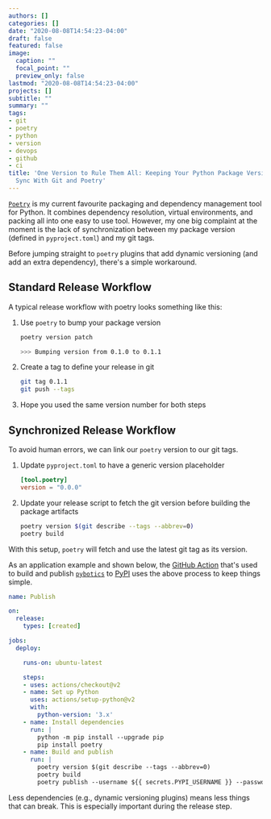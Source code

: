 ```yaml
---
authors: []
categories: []
date: "2020-08-08T14:54:23-04:00"
draft: false
featured: false
image:
  caption: ""
  focal_point: ""
  preview_only: false
lastmod: "2020-08-08T14:54:23-04:00"
projects: []
subtitle: ""
summary: ""
tags:
- git
- poetry
- python
- version
- devops
- github
- ci
title: 'One Version to Rule Them All: Keeping Your Python Package Version Number in
  Sync With Git and Poetry'
---
```


[`Poetry`](https://python-poetry.org/) is my current favourite packaging and dependency management tool for Python.
It combines dependency resolution, virtual environments, and packing all into one easy to use tool.
However, my one big complaint at the moment is the lack of synchronization between my package version (defined in `pyproject.toml`) and my git tags.

Before jumping straight to `poetry` plugins that add dynamic versioning (and add an extra dependency), there's a simple workaround.

## Standard Release Workflow

A typical release workflow with poetry looks something like this:

1. Use `poetry` to bump your package version

    ```bash
    poetry version patch

    >>> Bumping version from 0.1.0 to 0.1.1
    ```

1. Create a tag to define your release in git

    ```bash
    git tag 0.1.1
    git push --tags
    ```

1. Hope you used the same version number for both steps

## Synchronized Release Workflow

To avoid human errors, we can link our `poetry` version to our git tags.

1. Update `pyproject.toml` to have a generic version placeholder

    ```toml
    [tool.poetry]
    version = "0.0.0"
    ```

1. Update your release script to fetch the git version before building the package artifacts

    ```bash
    poetry version $(git describe --tags --abbrev=0)
    poetry build
    ```

With this setup, `poetry` will fetch and use the latest git tag as its version.

As an application example and shown below, the [GitHub Action](https://github.com/engnadeau/pybotics/blob/efd3428ca46beb788b6c7120331b50e65d5dc9a1/.github/workflows/publish.yml) that's used to build and publish [`pybotics`](https://github.com/engnadeau/pybotics) to [PyPI](https://pypi.org/) uses the above process to keep things simple.


```yml
name: Publish

on:
  release:
    types: [created]

jobs:
  deploy:

    runs-on: ubuntu-latest

    steps:
    - uses: actions/checkout@v2
    - name: Set up Python
      uses: actions/setup-python@v2
      with:
        python-version: '3.x'
    - name: Install dependencies
      run: |
        python -m pip install --upgrade pip
        pip install poetry
    - name: Build and publish
      run: |
        poetry version $(git describe --tags --abbrev=0)
        poetry build
        poetry publish --username ${{ secrets.PYPI_USERNAME }} --password ${{ secrets.PYPI_PASSWORD }}
```

Less dependencies (e.g., dynamic versioning plugins) means less things that can break.
This is especially important during the release step.
